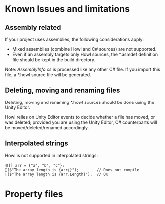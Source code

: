 # Known Issues and limitations

## Assembly related

If your project uses assemblies, the following considerations apply:
- Mixed assemblies (combine Howl and C# sources) are not supported.
- Even if an assembly targets only Howl sources, the \*.asmdef definition file should be kept in the build directory.

Note: *AssemblyInfo.cs* is processed like any other C# file. If you import this file, a \*.howl source file will be generated.  

## Deleting, moving and renaming files

Deleting, moving and renaming \*.howl sources should be done using the Unity Editor.

Howl relies on Unity Editor events to decide whether a file has moved, or was deleted; provided you are using the Unity Editor, C# counterparts will be moved/deleted/renamed accordingly.

## Interpolated strings

Howl is not supported in interpolated strings:

```howl
ㄹ[] arr = {"a", "b", "c"};
🍥($"The array length is {arr❙}");        // Does not compile
🍥($"The array length is {arr.Length}");  // OK
```

# Property files
